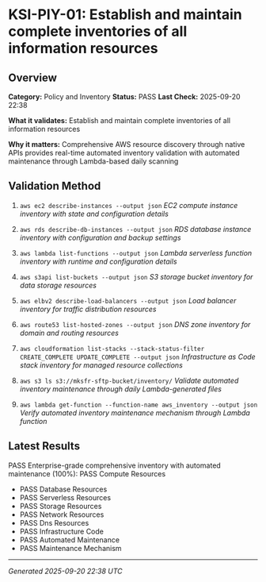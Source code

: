 # KSI-PIY-01: Establish and maintain complete inventories of all information resources

## Overview

**Category:** Policy and Inventory
**Status:** PASS
**Last Check:** 2025-09-20 22:38

**What it validates:** Establish and maintain complete inventories of all information resources

**Why it matters:** Comprehensive AWS resource discovery through native APIs provides real-time automated inventory validation with automated maintenance through Lambda-based daily scanning

## Validation Method

1. `aws ec2 describe-instances --output json`
   *EC2 compute instance inventory with state and configuration details*

2. `aws rds describe-db-instances --output json`
   *RDS database instance inventory with configuration and backup settings*

3. `aws lambda list-functions --output json`
   *Lambda serverless function inventory with runtime and configuration details*

4. `aws s3api list-buckets --output json`
   *S3 storage bucket inventory for data storage resources*

5. `aws elbv2 describe-load-balancers --output json`
   *Load balancer inventory for traffic distribution resources*

6. `aws route53 list-hosted-zones --output json`
   *DNS zone inventory for domain and routing resources*

7. `aws cloudformation list-stacks --stack-status-filter CREATE_COMPLETE UPDATE_COMPLETE --output json`
   *Infrastructure as Code stack inventory for managed resource collections*

8. `aws s3 ls s3://mksfr-sftp-bucket/inventory/`
   *Validate automated inventory maintenance through daily Lambda-generated files*

9. `aws lambda get-function --function-name aws_inventory --output json`
   *Verify automated inventory maintenance mechanism through Lambda function*

## Latest Results

PASS Enterprise-grade comprehensive inventory with automated maintenance (100%): PASS Compute Resources
- PASS Database Resources
- PASS Serverless Resources
- PASS Storage Resources
- PASS Network Resources
- PASS Dns Resources
- PASS Infrastructure Code
- PASS Automated Maintenance
- PASS Maintenance Mechanism

---
*Generated 2025-09-20 22:38 UTC*